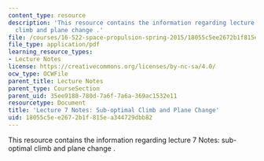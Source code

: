 ```yaml
---
content_type: resource
description: 'This resource contains the information regarding lecture 7 Notes: sub-optimal
  climb and plane change .'
file: /courses/16-522-space-propulsion-spring-2015/18055c5ee2672b1f815ea344729dbb82_MIT16_522S15_Lecture7.pdf
file_type: application/pdf
learning_resource_types:
- Lecture Notes
license: https://creativecommons.org/licenses/by-nc-sa/4.0/
ocw_type: OCWFile
parent_title: Lecture Notes
parent_type: CourseSection
parent_uid: 35ee9188-780d-7a6f-7a6a-369ac1532e11
resourcetype: Document
title: 'Lecture 7 Notes: Sub-optimal Climb and Plane Change'
uid: 18055c5e-e267-2b1f-815e-a344729dbb82
---
```

This resource contains the information regarding lecture 7 Notes: sub-optimal climb and plane change .